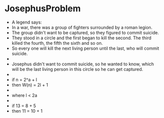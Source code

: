 # JosephusProblem

 * 	A legend says:
 * In a war, there was a group of fighters surrounded by a roman legion.
 * The group didn't want to be captured, so they figured to commit suicide.
 * They stood in a circle and the first began to kill the second. The third killed the fourth, the fifth the sixth and so on.
 * So every one will kill the next living person until the last, who will commit suicide.
 * 
 * Josephus didn't want to commit suicide, so he wanted to know, which will be the last living person in this circle so he can get captured.
 * 
 * if n = 2^a + l
 * then W(n) = 2l + 1
 * 
 * where l < 2a
 * 
 * if 13 = 8 + 5
 * then 11 = 10 + 1
